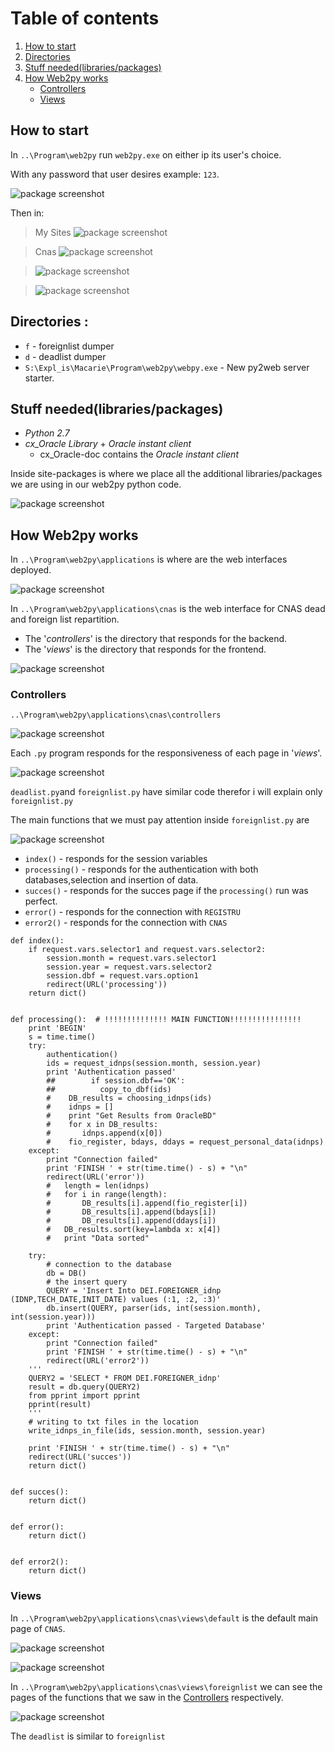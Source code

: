 # Table of contents
1. [How to start](#p0)
2. [Directories](#p1)
3. [Stuff needed(libraries/packages)](#p2)
4. [How Web2py works](#p3)
    * [Controllers](#s1p3)
    * [Views](#s2p3)
    
## How to start <a name="p0"></a>
In `..\Program\web2py` run `web2py.exe` on either ip its user's choice.

With any password that user desires example: `123`.

![package screenshot](img/main.png)

Then in:
>My Sites 
![package screenshot](img/Screenshot_8.png)

>Cnas 
![package screenshot](img/Screenshot_9.png)

>![package screenshot](img/Screenshot_10.png)

> ![package screenshot](img/Screenshot_11.png)


## Directories <a name="p1"></a>:
- `f` - foreignlist dumper
- `d` - deadlist dumper
- `S:\Expl_is\Macarie\Program\web2py\webpy.exe` - New py2web server starter.

## Stuff needed(libraries/packages) <a name="p2"></a>
- *Python 2.7*
- *cx_Oracle Library* + *Oracle instant client* 
  - cx_Oracle-doc contains the *Oracle instant client*  

Inside site-packages is where we place all the additional libraries/packages we are using in our web2py python code.

![package screenshot](img/site-package.png)

## How Web2py works <a name="p3"></a>
In `..\Program\web2py\applications` is where are the web interfaces deployed.

![package screenshot](img/apps.png)

In `..\Program\web2py\applications\cnas` is the web interface for CNAS dead and foreign list repartition.
- The '*controllers*' is the directory that responds for the backend.
- The '*views*' is the directory that responds for the frontend.
 
![package screenshot](img/Screenshot_1.png)

### Controllers <a name="s1p3"></a>
`..\Program\web2py\applications\cnas\controllers`

![package screenshot](img/Screenshot_2.png)

Each `.py` program responds for the responsiveness of each page in '*views*'.

![package screenshot](img/Screenshot_3.png)

`deadlist.py`and `foreignlist.py` have similar code therefor i will explain only `foreignlist.py`

The main functions that we must pay attention inside `foreignlist.py` are 

![package screenshot](img/Screenshot_4.png)

* `index()` - responds for the session variables
* `processing()` - responds for the authentication with both databases,selection and insertion of data.
* `succes()` - responds for the succes page if the `processing()` run was perfect.
* `error()` - responds for the connection with `REGISTRU`
* `error2()` - responds for the connection with `CNAS`

```python3
def index():
    if request.vars.selector1 and request.vars.selector2:
        session.month = request.vars.selector1
        session.year = request.vars.selector2
        session.dbf = request.vars.option1
        redirect(URL('processing'))
    return dict()


def processing():  # !!!!!!!!!!!!!! MAIN FUNCTION!!!!!!!!!!!!!!!!
    print 'BEGIN'
    s = time.time()
    try:
        authentication()
        ids = request_idnps(session.month, session.year)
        print 'Authentication passed'
        ##        if session.dbf=='OK':
        ##        	copy_to_dbf(ids)
        #    DB_results = choosing_idnps(ids)
        #    idnps = []
        #    print "Get Results from OracleBD"
        #    for x in DB_results:
        #    	idnps.append(x[0])
        #    fio_register, bdays, ddays = request_personal_data(idnps)
    except:
        print "Connection failed"
        print 'FINISH ' + str(time.time() - s) + "\n"
        redirect(URL('error'))
        #   length = len(idnps)
        #   for i in range(length):
        #   	DB_results[i].append(fio_register[i])
        #   	DB_results[i].append(bdays[i])
        #   	DB_results[i].append(ddays[i])
        #   DB_results.sort(key=lambda x: x[4])
        #   print "Data sorted"

    try:
        # connection to the database
        db = DB()
        # the insert query
        QUERY = 'Insert Into DEI.FOREIGNER_idnp (IDNP,TECH_DATE,INIT_DATE) values (:1, :2, :3)'
        db.insert(QUERY, parser(ids, int(session.month), int(session.year)))
        print 'Authentication passed - Targeted Database'
    except:
        print "Connection failed"
        print 'FINISH ' + str(time.time() - s) + "\n"
        redirect(URL('error2'))
    '''
    QUERY2 = 'SELECT * FROM DEI.FOREIGNER_idnp'
    result = db.query(QUERY2)
    from pprint import pprint
    pprint(result)
    '''
    # writing to txt files in the location
    write_idnps_in_file(ids, session.month, session.year)

    print 'FINISH ' + str(time.time() - s) + "\n"
    redirect(URL('succes'))
    return dict()


def succes():
    return dict()


def error():
    return dict()


def error2():
    return dict()
```

### Views <a name="s2p3"></a>
In `..\Program\web2py\applications\cnas\views\default` is the default main page of `CNAS`.

![package screenshot](img/Screenshot_5.png)

![package screenshot](img/Screenshot_6.png)

In `..\Program\web2py\applications\cnas\views\foreignlist` we can see the pages of 
the functions that we saw in the [Controllers](#s1p3) respectively.

![package screenshot](img/Screenshot_7.png)

The `deadlist` is similar to `foreignlist`

